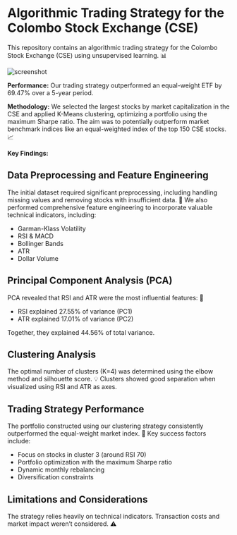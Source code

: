 # Algorithmic Trading Strategy for the Colombo Stock Exchange (CSE)

This repository contains an algorithmic trading strategy for the Colombo Stock Exchange (CSE) using unsupervised learning. 📊

![screenshot](screenshot.png)

**Performance:** Our trading strategy outperformed an equal-weight ETF by 69.47% over a 5-year period.

**Methodology:** We selected the largest stocks by market capitalization in the CSE and applied K-Means clustering, optimizing a portfolio using the maximum Sharpe ratio. The aim was to potentially outperform market benchmark indices like an equal-weighted index of the top 150 CSE stocks. 📈

**Key Findings:**

## Data Preprocessing and Feature Engineering

The initial dataset required significant preprocessing, including handling missing values and removing stocks with insufficient data. 📂 We also performed comprehensive feature engineering to incorporate valuable technical indicators, including:

*   Garman-Klass Volatility
*   RSI & MACD
*   Bollinger Bands
*   ATR
*   Dollar Volume

## Principal Component Analysis (PCA)

PCA revealed that RSI and ATR were the most influential features: 🔄

*   RSI explained 27.55% of variance (PC1)
*   ATR explained 17.01% of variance (PC2)

Together, they explained 44.56% of total variance.

## Clustering Analysis

The optimal number of clusters (K=4) was determined using the elbow method and silhouette score. 💡 Clusters showed good separation when visualized using RSI and ATR as axes.

## Trading Strategy Performance

The portfolio constructed using our clustering strategy consistently outperformed the equal-weight market index. 🚀 Key success factors include:

*   Focus on stocks in cluster 3 (around RSI 70)
*   Portfolio optimization with the maximum Sharpe ratio
*   Dynamic monthly rebalancing
*   Diversification constraints

## Limitations and Considerations

The strategy relies heavily on technical indicators. Transaction costs and market impact weren’t considered. ⚠️
